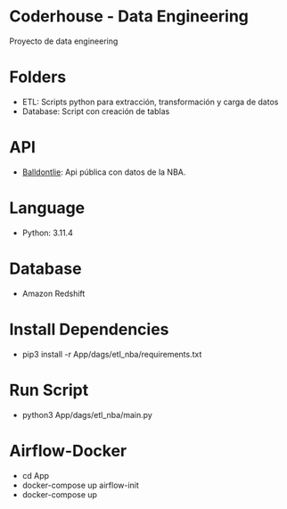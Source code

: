 # Coderhouse - Data Engineering

Proyecto de data engineering

# Folders

  - ETL: Scripts python para extracción, transformación y carga de datos
  - Database: Script con creación de tablas

# API

  - [Balldontlie](https://app.balldontlie.io/): Api pública con datos de la NBA.

# Language

  - Python: 3.11.4

# Database

  - Amazon Redshift

# Install Dependencies

  - pip3 install -r App/dags/etl_nba/requirements.txt

# Run Script

  - python3 App/dags/etl_nba/main.py

# Airflow-Docker

  - cd App
  - docker-compose up airflow-init
  - docker-compose up
